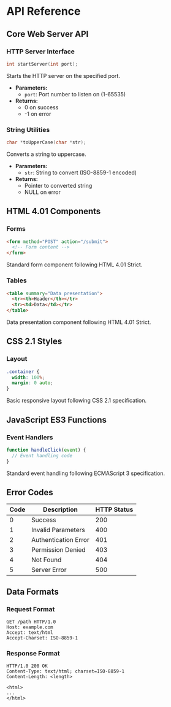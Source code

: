 # API Reference

## Core Web Server API

### HTTP Server Interface
```c
int startServer(int port);
```
Starts the HTTP server on the specified port.

- **Parameters:**
  - `port`: Port number to listen on (1-65535)
- **Returns:**
  - 0 on success
  - -1 on error

### String Utilities
```c
char *toUpperCase(char *str);
```
Converts a string to uppercase.

- **Parameters:**
  - `str`: String to convert (ISO-8859-1 encoded)
- **Returns:**
  - Pointer to converted string
  - NULL on error

## HTML 4.01 Components

### Forms
```html
<form method="POST" action="/submit">
  <!-- Form content -->
</form>
```
Standard form component following HTML 4.01 Strict.

### Tables
```html
<table summary="Data presentation">
  <tr><th>Header</th></tr>
  <tr><td>Data</td></tr>
</table>
```
Data presentation component following HTML 4.01 Strict.

## CSS 2.1 Styles

### Layout
```css
.container {
  width: 100%;
  margin: 0 auto;
}
```
Basic responsive layout following CSS 2.1 specification.

## JavaScript ES3 Functions

### Event Handlers
```javascript
function handleClick(event) {
  // Event handling code
}
```
Standard event handling following ECMAScript 3 specification.

## Error Codes

| Code | Description           | HTTP Status |
|------|--------------------- |-------------|
| 0    | Success             | 200         |
| 1    | Invalid Parameters  | 400         |
| 2    | Authentication Error| 401         |
| 3    | Permission Denied   | 403         |
| 4    | Not Found          | 404         |
| 5    | Server Error       | 500         |

## Data Formats

### Request Format
```plaintext
GET /path HTTP/1.0
Host: example.com
Accept: text/html
Accept-Charset: ISO-8859-1
```

### Response Format
```plaintext
HTTP/1.0 200 OK
Content-Type: text/html; charset=ISO-8859-1
Content-Length: <length>

<html>
...
</html>
```
